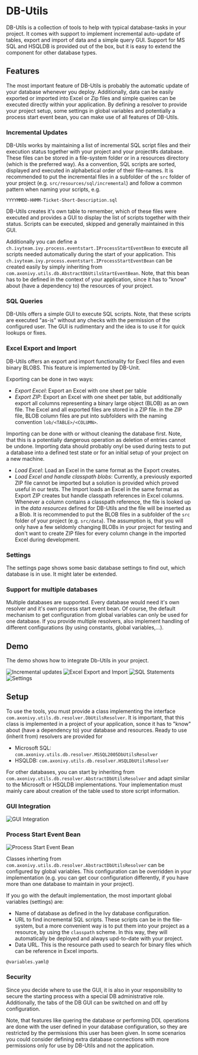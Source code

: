 <!--
Dear developer!     

When you create your very valuable documentation, please be aware that this Readme.md is not only published on github. This documentation is also processed automatically and published on our website. For this to work, the two headings "Demo" and "Setup" must not be changed
-->

# DB-Utils

<!--
The explanations under "MY-RRODUCT-NAME" are displayed  e.g. for the Connector A-Trust here: https://market.axonivy.com/a-trust#tab-description   
-->

DB-Utils is a collection of tools to help with typical database-tasks in your project.
It comes with support to implement incremental auto-update of tables, export and import
of data and a simple query GUI.
Support for MS SQL and HSQLDB is provided out of the box, but it is easy to extend the
component for other database types.

## Features

The most important feature of DB-Utils is probably the automatic update of your database whenever you deploy. Additionally, data can be easily exported or imported into Excel or Zip files and simple queires can be executed directly within your application. By defining a resolver to provide your project setup, some settings in global variables and potentially a process start event bean, you can make use of all features of DB-Utils.

### Incremental Updates

DB-Utils works by maintaining a list of incremental SQL script files and their execution status together with your project and your project#s database. These files can be stored in a file-system folder or in a resources directory (which is the preferred way). As a convention, SQL scripts are sorted, displayed and executed in alphabetical order of their file-names. It is recommended to put the incremental files in a subfolder of the `src` folder of your project (e.g. `src/resources/sql/incremental`) and follow a common pattern when naming your scripts, e.g.

`YYYYMMDD-HHMM-Ticket-Short-Description.sql`

DB-Utils creates it's own table to remember, which of these files were executed and provides a GUI to display the list of scripts together with their status. Scripts can be executed, skipped and generally maintained in this GUI.

Additionally you can define a `ch.ivyteam.ivy.process.eventstart.IProcessStartEventBean` to execute all scripts needed
automatically during the start of your application. This `ch.ivyteam.ivy.process.eventstart.IProcessStartEventBean` can be created easily by simply inheriting from `com.axonivy.utils.db.AbstractDbUtilsStartEventBean`. Note, that this bean has to be defined in the context of your application, since it has to "know" about (have a dependency to) the resources of your project.

### SQL Queries

DB-Utils offers a simple GUI to execute SQL scripts. Note, that these scripts are executed "as-is" without any checks with the
permission of the configured user. The GUI is rudimentary and the idea is to use it for quick lookups or fixes.

### Excel Export and Import

DB-Utils offers an export and import functionality for Execl files and even binary BLOBS. This feature is implemented by DB-Unit.

Exporting can be done in two ways:

* *Export Excel*: Export an Excel with one sheet per table
* *Export ZIP*: Export an Excel with one sheet per table, but additionally export all columns representing a binary large object (BLOB) as an own file. The Excel and all exported files are stored in a ZIP file. in the ZIP file, BLOB column files are put into subfolders with the naming convention `lob/<TABLE>/<COLUMN>`.

Importing can be done with or without cleaning the database first. Note, that this is a potentially dangerous operation as deletion of entries cannot be undone. Importing data should probably onyl be used during tests to put a database into a defined test state or for an initial setup of your project on a new machine.

* *Load Excel*: Load an Excel in the same format as the Export creates.
* *Load Excel and handle classpath blobs*: Currently, a previously exported ZIP file cannot be imported but a solution is provided which proved useful in our tests. The Import loads an Excel in the same format as Export ZIP creates but handle classpath references in Excel columns. Whenever a column contains a classpath reference, the file is looked up in the *data resources* defined for DB-Utils and the file will be inserted as a Blob. It is recommended to put the BLOB files in a subfolder of the `src` folder of your project (e.g. `src/data`). The assumption is, that you will only have a few seldomly changing BLOBs in your project for testing and don't want to create ZIP files for every column change in the imported Excel during development.
 
### Settings

The settings page shows some basic database settings to find out, which database is in use. It might later be extended.

### Support for multiple databases

Multiple databases are supported. Every database would need it's own resolver and it's own process start event bean. Of course, the default mechanism to get configuration from global variables can only be used for one database. If you provide multiple resolvers, also implement handling of different configurations (by using constants, global variables,...).

## Demo

The demo shows how to integrate Db-Utils in your project.

![Incremental updates](images/incremental.png)
![Excel Export and Import](images/eximport.png)
![SQL Statements](images/sql.png)
![Settings](images/settings.png)


<!--
We use all entries under the heading "Demo" for the demo-Tab on our Website, e.g. for the Connector A-Trust here: https://market.axonivy.com/a-trust#tab-demo  
-->

## Setup

To use the tools, you must provide a class implementing the interface `com.axonivy.utils.db.resolver.DbUtilsResolver`. It is important, that this class is implemented in a project of your application, sonce it has to "know" about (have a dependency to) your database and resources. Ready to use (inherit from) resolvers
are provided for
* Microsoft SQL: `com.axonivy.utils.db.resolver.MSSQL2005DbUtilsResolver`
* HSQLDB: `com.axonivy.utils.db.resolver.HSQLDbUtilsResolver`

For other databases, you can start by inheriting from `com.axonivy.utils.db.resolver.AbstractDbUtilsResolver` and adapt similar to
the Microsoft or HSQLDB implementations. Your implementation must mainly care about
creation of the table used to store script information.

### GUI Integration

![GUI Integration](images/gui.png)

### Process Start Event Bean

![Process Start Event Bean](images/starteventbean.png)


Classes inherting from `com.axonivy.utils.db.resolver.AbstractDbUtilsResolver` can be
configured by global variables. This configuration can be overridden in your implementation
(e.g. you can get cour configuration differently, if you have more than one database to
maintain in your project).

If you go with the default implementation, the most important global variables (settings) are:
* Name of database as defined in the Ivy database configuration.
* URL to find incremental SQL scripts. These scripts can be in the file-system, but a more convenient way is to put them into your project as a resource, by using the `classpath` scheme. In this way, they will automatically be deployed and always upd-to-date with your project.
* Data URL. This is the resource path used to search for binary files which can be reference in Excel imports.
```
@variables.yaml@
```

### Security

Since you decide where to use the GUI, it is also in your responsibility to secure the starting process with
a special DB administrative role. Additionally, the tabs of the DB GUI can be switched on and off by configuration.

Note, that features like quering the database or performing DDL operations are done with the user defined in your database configuration, so they are restricted by the permissions this user has been given. In some scenarios you could consider defining extra database connections with more permissions only for use by DB-Utils and not the application.

<!--
The entries under the heading "Setup" are filled in this tab, e.g. for the Connector A-Trust here: https://market.axonivy.com/a-trust#tab-setup. 
-->

